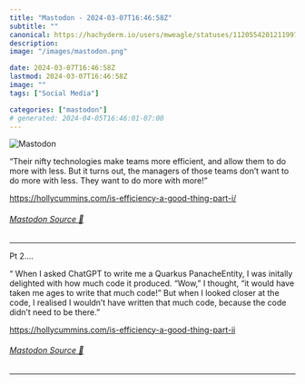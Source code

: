 ```yaml
---
title: "Mastodon - 2024-03-07T16:46:58Z"
subtitle: ""
canonical: https://hachyderm.io/users/mweagle/statuses/112055420121199755
description:
image: "/images/mastodon.png"

date: 2024-03-07T16:46:58Z
lastmod: 2024-03-07T16:46:58Z
image: ""
tags: ["Social Media"]

categories: ["mastodon"]
# generated: 2024-04-05T16:46:01-07:00
---
```

![Mastodon](/images/mastodon.png)

<p>“Their nifty technologies make teams more efficient, and allow them to do more with less. But it turns out, the managers of those teams don’t want to do more with less. They want to do more with more!”</p><p><a href="https://hollycummins.com/is-efficiency-a-good-thing-part-i/" target="_blank" rel="nofollow noopener noreferrer" translate="no"><span class="invisible">https://</span><span class="ellipsis">hollycummins.com/is-efficiency</span><span class="invisible">-a-good-thing-part-i/</span></a></p>


###### [Mastodon Source 🐘](https://hachyderm.io/@mweagle/112055420121199755)

___

<p>Pt 2…. </p><p>“ When I asked ChatGPT to write me a Quarkus PanacheEntity, I was initally delighted with how much code it produced. “Wow,” I thought, “it would have taken me ages to write that much code!” But when I looked closer at the code, I realised I wouldn’t have written that much code, because the code didn’t need to be there.”</p><p><a href="https://hollycummins.com/is-efficiency-a-good-thing-part-ii" target="_blank" rel="nofollow noopener noreferrer" translate="no"><span class="invisible">https://</span><span class="ellipsis">hollycummins.com/is-efficiency</span><span class="invisible">-a-good-thing-part-ii</span></a></p>


###### [Mastodon Source 🐘](https://hachyderm.io/@mweagle/112055440046909212)

___
